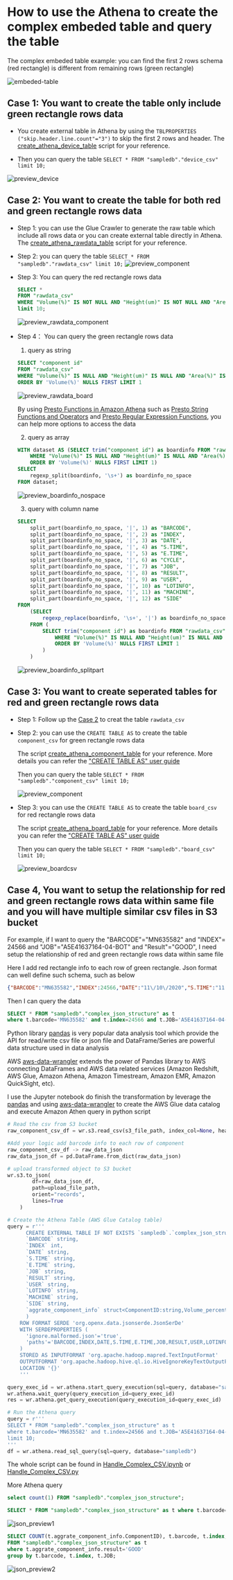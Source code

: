 # How to use the Athena to create the complex embeded table and query the table

The complex embeded table example: you can find the first 2 rows schema (red rectangle) is different from remaining rows (green rectangle)

![embeded-table](media/embeded-table.png)

## Case 1: You want to create the table only include green rectangle rows data
- You create external table in Athena by using the `TBLPROPERTIES ("skip.header.line.count"="3")` to skip the first 2 rows and header. The [create_athena_device_table](scripts/create_athena_device_table.ddl) script for your reference.

- Then you can query the table `SELECT * FROM "sampledb"."device_csv" limit 10;`

![preview_device](media/preview_device.png)

## Case 2: You want to create the table for both red and green rectangle rows data
- Step 1: you can use the Glue Crawler to generate the raw table which include all rows data or you can create external table directly in Athena. The [create_athena_rawdata_table](scripts/create_athena_rawdata_table.ddl) script for your reference.

- Step 2: you can query the table `SELECT * FROM "sampledb"."rawdata_csv" limit 10;`
![preview_component](media/preview_rawdata.png)

- Step 3: You can query the red rectangle rows data
    ```sql
    SELECT * 
    FROM "rawdata_csv"
    WHERE "Volume(%)" IS NOT NULL AND "Height(um)" IS NOT NULL AND "Area(%)" IS NOT NULL
    limit 10;
    ```
    ![preview_rawdata_component](media/preview_rawdata_component.png)

- Step 4： You can query the green rectangle rows data
    
    1. query as string
    ```sql
    SELECT "component id" 
    FROM "rawdata_csv"
    WHERE "Volume(%)" IS NULL AND "Height(um)" IS NULL AND "Area(%)" IS NULL
    ORDER BY 'Volume(%)' NULLS FIRST LIMIT 1
    ```
    ![preview_rawdata_board](media/preview_rawdata_board.png)

    By using [Presto Functions in Amazon Athena](https://docs.aws.amazon.com/athena/latest/ug/presto-functions.html) such as [Presto String Functions and Operators](https://prestodb.io/docs/0.172/functions/string.html) and [Presto Regular Expression Functions](https://prestodb.io/docs/0.172/functions/regexp.html), you can help more options to access the data

    2. query as array
    ```sql
    WITH dataset AS (SELECT trim("component id") as boardinfo FROM "rawdata_csv"
        WHERE "Volume(%)" IS NULL AND "Height(um)" IS NULL AND "Area(%)" IS NULL
        ORDER BY 'Volume(%)' NULLS FIRST LIMIT 1)
    SELECT 
        regexp_split(boardinfo, '\s+') as boardinfo_no_space
    FROM dataset;
    ```
    ![preview_boardinfo_nospace](media/preview_boardinfo_nospace.png)
    
    3. query with column name
    ```sql
    SELECT 
        split_part(boardinfo_no_space, '|', 1) as "BARCODE",
        split_part(boardinfo_no_space, '|', 2) as "INDEX",
        split_part(boardinfo_no_space, '|', 3) as "DATE",
        split_part(boardinfo_no_space, '|', 4) as "S.TIME",
        split_part(boardinfo_no_space, '|', 5) as "E.TIME",
        split_part(boardinfo_no_space, '|', 6) as "CYCLE",
        split_part(boardinfo_no_space, '|', 7) as "JOB",
        split_part(boardinfo_no_space, '|', 8) as "RESULT",
        split_part(boardinfo_no_space, '|', 9) as "USER",
        split_part(boardinfo_no_space, '|', 10) as "LOTINFO",
        split_part(boardinfo_no_space, '|', 11) as "MACHINE",
        split_part(boardinfo_no_space, '|', 12) as "SIDE"
    FROM
        (SELECT 
            regexp_replace(boardinfo, '\s+', '|') as boardinfo_no_space
        FROM (
            SELECT trim("component id") as boardinfo FROM "rawdata_csv"
                WHERE "Volume(%)" IS NULL AND "Height(um)" IS NULL AND "Area(%)" IS NULL
                ORDER BY 'Volume(%)' NULLS FIRST LIMIT 1
            )
        )
    ```
    ![preview_boardinfo_splitpart](media/preview_boardinfo_splitpart.png)

## Case 3: You want to create seperated tables for red and green rectangle rows data
- Step 1: Follow up the [Case 2](#case-2:-you-want-to-create-the-table-for-both-red-and-green-rectangle-rows-data) to creat the table `rawdata_csv`

- Step 2: you can use the `CREATE TABLE AS` to create the table `component_csv` for green rectangle rows data

    The script [create_athena_component_table](scripts/create_athena_component_table.ddl) for your reference. More details you can refer the ["CREATE TABLE AS" user guide](https://docs.aws.amazon.com/athena/latest/ug/create-table-as.html)

    Then you can query the table `SELECT * FROM "sampledb"."component_csv" limit 10;`

    ![preview_component](media/preview_component.png)

- Step 3: you can use the `CREATE TABLE AS` to create the table `board_csv` for red rectangle rows data

    The script [create_athena_board_table](scripts/create_athena_board_table.ddl) for your reference. More details you can refer the ["CREATE TABLE AS" user guide](https://docs.aws.amazon.com/athena/latest/ug/create-table-as.html)

    Then you can query the table `SELECT * FROM "sampledb"."board_csv" limit 10;`

    ![preview_boardcsv](media/preview_boardcsv.png)


## Case 4, You want to setup the relationship for red and green rectangle rows data within same file and you will have multiple similar csv files in S3 bucket

For example, if I want to query the "BARCODE"="MN635582" and "INDEX"= 24566 and "JOB"="A5E41637164-04-BOT" and "Result"="GOOD", I need setup the relationship of red and green rectangle rows data within same file

Here I add red rectangle info to each row of green rectangle. Json format can well define such schema, such as below

```json
{"BARCODE":"MN635582","INDEX":24566,"DATE":"11\/10\/2020","S.TIME":"11:54:09","E.TIME":"11:54:15","CYCLE":6,"JOB":"A5E41637164-04-BOT","RESULT":"FAIL","USER":"SV","LOTINFO":"KOHYOUNG","MACHINE":null,"aggrate_component_info":{"ComponentID":"1:","Volume_percentage_":105.857,"Height_um_":125.153,"Area_percentage_":101.498,"OffsetX_percentage_":-0.04,"OffsetY_percentage_":0.47,"Volume_um3_":31230310,"Area_um2_":249537,"Result":"GOOD","PinNumber":null,"PadVerification":null,"Shape":"45.6um","Library_Name":"PART2","Vol_Min_percentage_":45,"Vol_Max_percentage_":190,"Height_Low_um_":60,"Height_High_um_":230,"Area_Min_percentage_":60,"Area_Max_percentage_":170,"OffsetX_Error_mm_":0.18,"OffsetY_Error_mm_":0.18,"Unnamed_21":null}}
```

Then I can query the data
```sql
SELECT * FROM "sampledb"."complex_json_structure" as t 
where t.barcode='MN635582' and t.index=24566 and t.JOB='A5E41637164-04-BOT' and t.aggrate_component_info.Result='GOOD' limit 10;
```

Python library [pandas](https://pandas.pydata.org/pandas-docs/stable/reference/frame.html) is very popular data analysis tool which provide the API for read/write csv file or json file and DataFrame/Series are powerful data structure used in data analysis

AWS [aws-data-wrangler](https://aws-data-wrangler.readthedocs.io/en/stable/index.html)
extends the power of Pandas library to AWS connecting DataFrames and AWS data related services (Amazon Redshift, AWS Glue, Amazon Athena, Amazon Timestream, Amazon EMR, Amazon QuickSight, etc).

I use the Jupyter notebook do finish the transformation by leverage the [pandas](https://pandas.pydata.org/pandas-docs/stable/reference/frame.html) and using [aws-data-wrangler](https://aws-data-wrangler.readthedocs.io/en/stable/index.html) to create the AWS Glue data catalog and execute Amazon Athen query in python script

```python
# Read the csv from S3 bucket
raw_component_csv_df = wr.s3.read_csv(s3_file_path, index_col=None, header=2, delimiter=',', skipinitialspace=True, keep_default_na=True, na_filter=True)

#Add your logic add barcode info to each row of component
raw_component_csv_df -> raw_data_json
raw_data_json_df = pd.DataFrame.from_dict(raw_data_json)

# upload transformed object to S3 bucket
wr.s3.to_json(
        df=raw_data_json_df,
        path=upload_file_path,
        orient="records", 
        lines=True
    )

# Create the Athena Table (AWS Glue Catalog table)
query = r'''
      CREATE EXTERNAL TABLE IF NOT EXISTS `sampledb`.`complex_json_structure` (
      `BARCODE` string, 
      `INDEX` int,
      `DATE` string,
      `S.TIME` string,
      `E.TIME` string,
      `JOB` string,
      `RESULT` string,
      `USER` string,
      `LOTINFO` string,
      `MACHINE` string,
      `SIDE` string,
      `aggrate_component_info` struct<ComponentID:string,Volume_percentage_:float,Height_um_:float,Area_percentage_:float,OffsetX_percentage_:float,OffsetY_percentage_:float,Volume_um3_:int,Area_um2_:int,Result:string,PinNumber:string,PadVerification:string,Shape:string,Library_Name:string,Vol_Min_percentage_:int,Vol_Max_percentage_:int,Height_Low_um_:int,Height_High_um_:int,Area_Min_percentage_:int,Area_Max_percentage_:int,OffsetX_Error_mm_:float,OffsetY_Error_mm_:float,Unnamed_21:string>
      )
    ROW FORMAT SERDE 'org.openx.data.jsonserde.JsonSerDe'
    WITH SERDEPROPERTIES (
      'ignore.malformed.json'='true',
      'paths'='BARCODE,INDEX,DATE,S.TIME,E.TIME,JOB,RESULT,USER,LOTINFO,MACHINE,SIDE,aggrate_component_info'
    )
    STORED AS INPUTFORMAT 'org.apache.hadoop.mapred.TextInputFormat' 
    OUTPUTFORMAT 'org.apache.hadoop.hive.ql.io.HiveIgnoreKeyTextOutputFormat'
    LOCATION '{}'
    '''

query_exec_id = wr.athena.start_query_execution(sql=query, database="sampledb")
wr.athena.wait_query(query_execution_id=query_exec_id)
res = wr.athena.get_query_execution(query_execution_id=query_exec_id)

# Run the Athena query
query = r'''
SELECT * FROM "sampledb"."complex_json_structure" as t 
where t.barcode='MN635582' and t.index=24566 and t.JOB='A5E41637164-04-BOT' and t.aggrate_component_info.ComponentID='1:C82_01' 
limit 10;
'''
df = wr.athena.read_sql_query(sql=query, database="sampledb")
```

The whole script can be found in [Handle_Complex_CSV.ipynb](scripts/Handle_Complex_CSV.ipynb) or [Handle_Complex_CSV.py](scripts/Handle_Complex_CSV.py)

More Athena query

```sql
select count(1) FROM "sampledb"."complex_json_structure"; 

SELECT * FROM "sampledb"."complex_json_structure" as t where t.barcode='MN634850' and t.index=24857 and t.JOB='A5E41637164-04-TOP' and t.aggrate_component_info.result='GOOD' limit 10;
```
![json_preview1](media/json_preview1.png)

```sql
SELECT COUNT(t.aggrate_component_info.ComponentID), t.barcode, t.index, t.JOB
FROM "sampledb"."complex_json_structure" as t 
where t.aggrate_component_info.result='GOOD'
group by t.barcode, t.index, t.JOB;
```
![json_preview2](media/json_preview2.png)
